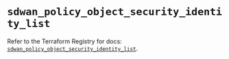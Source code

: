 # `sdwan_policy_object_security_identity_list`

Refer to the Terraform Registry for docs: [`sdwan_policy_object_security_identity_list`](https://registry.terraform.io/providers/ciscodevnet/sdwan/0.8.0/docs/resources/policy_object_security_identity_list).
